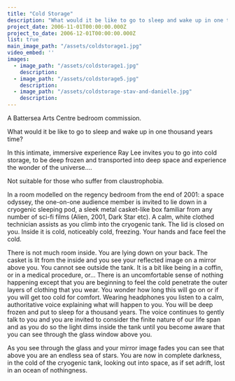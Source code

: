 ```yaml
---
title: "Cold Storage"
description: "What would it be like to go to sleep and wake up in one thousand years time?"
project_date: 2006-11-01T00:00:00.000Z
project_to_date: 2006-12-01T00:00:00.000Z
list: true
main_image_path: "/assets/coldstorage1.jpg"
video_embed: ''
images:
  - image_path: "/assets/coldstorage1.jpg"
    description:
  - image_path: "/assets/coldstorage5.jpg"
    description:
  - image_path: "/assets/coldstorage-stav-and-danielle.jpg"
    description:
---
```

A Battersea Arts Centre bedroom commission.

What would it be like to go to sleep and wake up in one thousand years time?

In this intimate, immersive experience Ray Lee invites you to go into cold storage, to be deep frozen and transported into deep space and experience the wonder of the universe....

Not suitable for those who suffer from claustrophobia.

In a room modelled on the regency bedroom from the end of 2001: a space odyssey, the one-on-one audience member is invited to lie down in a cryogenic sleeping pod, a sleek metal casket-like box familiar from any number of sci-fi films (Alien, 2001, Dark Star etc). 
A calm, white clothed technician assists as you climb into the cryogenic tank. The lid is closed on you. Inside it is cold, noticeably cold, freezing. Your hands and face feel the cold.

There is not much room inside. You are lying down on your back. The casket is lit from the inside and you see your reflected image on a mirror above you. You cannot see outside the tank. It is a bit like being in a coffin, or in a medical procedure, or... 
There is an uncomfortable sense of nothing happening except that you are beginning to feel the cold penetrate the outer layers of clothing that you wear. You wonder how long this will go on or if you will get too cold for comfort.
Wearing headphones you listen to a calm, authoritative voice explaining what will happen to you. You will be deep frozen and put to sleep for a thousand years. The voice continues to gently talk to you and you are invited to consider the finite nature of our life span and as you do so the light dims inside the tank until you become aware that you can see through the glass window above you.

As you see through the glass and your mirror image fades you can see that above you are an endless sea of stars. You are now in complete darkness, in the cold of the cryogenic tank, looking out into space, as if set adrift, lost in an ocean of nothingness.